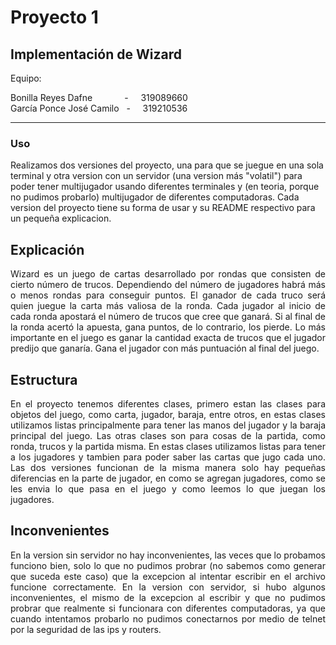 Proyecto 1
=========================================

Implementación de Wizard
----------------------------------------------------

Equipo:

Bonilla Reyes Dafne &nbsp;   &nbsp;   &nbsp;   &nbsp;   &nbsp;   &nbsp;   - &nbsp;   &nbsp;   319089660  
García Ponce José Camilo &nbsp;   - &nbsp;   &nbsp;   319210536  

----------------------------------------------------

### Uso

Realizamos dos versiones del proyecto, una para que se juegue en una sola terminal y otra version con un servidor (una version más "volatil") para poder tener multijugador usando diferentes terminales y (en teoria, porque no pudimos probarlo) multijugador de diferentes computadoras.
Cada version del proyecto tiene su forma de usar y su README respectivo para un pequeña explicacion.

## Explicación

<div align="justify">
Wizard es un juego de cartas desarrollado por rondas que consisten de cierto número de trucos. Dependiendo del número de jugadores habrá más o menos rondas para conseguir puntos. El ganador de cada truco será quien juegue la carta más valiosa de la ronda. Cada jugador al inicio de cada ronda apostará el número de trucos que cree que ganará. Si al final de la ronda acertó la apuesta, gana puntos, de lo contrario, los pierde. Lo más importante en el juego es ganar la cantidad exacta de trucos que el jugador predijo que ganarı́a. Gana el jugador con más puntuación al final del juego. 
</div>

## Estructura

<div align="justify">
En el proyecto tenemos diferentes clases, primero estan las clases para objetos del juego, como carta, jugador, baraja, entre otros, en estas clases utilizamos listas principalmente para tener las manos del jugador y la baraja principal del juego. Las otras clases son para cosas de la partida, como ronda, trucos y la partida misma. En estas clases utilizamos listas para tener a los jugadores y tambien para poder saber las cartas que jugo cada uno. Las dos versiones funcionan de la misma manera solo hay pequeñas diferencias en la parte de jugador, en como se agregan jugadores, como se les envia lo que pasa en el juego y como leemos lo que juegan los jugadores.
</div>

## Inconvenientes

<div align="justify">
En la version sin servidor no hay inconvenientes, las veces que lo probamos funciono bien, solo lo que no pudimos probrar (no sabemos como generar que suceda este caso) que la excepcion al intentar escribir en el archivo funcione correctamente.
En la version con servidor, si hubo algunos inconvenientes, el mismo de la excepcion al escribir y que no pudimos probrar que realmente si funcionara con diferentes computadoras, ya que cuando intentamos probarlo no pudimos conectarnos por medio de telnet por la seguridad de las ips y routers. 
</div>